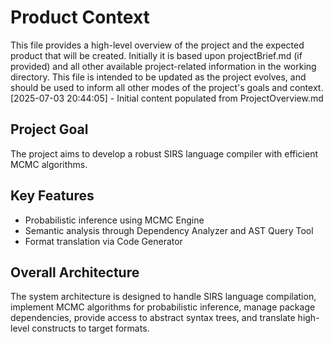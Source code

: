 # Product Context

This file provides a high-level overview of the project and the expected product that will be created. Initially it is based upon projectBrief.md (if provided) and all other available project-related information in the working directory. This file is intended to be updated as the project evolves, and should be used to inform all other modes of the project's goals and context.
[2025-07-03 20:44:05] - Initial content populated from ProjectOverview.md

## Project Goal
The project aims to develop a robust SIRS language compiler with efficient MCMC algorithms.

## Key Features
- Probabilistic inference using MCMC Engine
- Semantic analysis through Dependency Analyzer and AST Query Tool
- Format translation via Code Generator

## Overall Architecture
The system architecture is designed to handle SIRS language compilation, implement MCMC algorithms for probabilistic inference, manage package dependencies, provide access to abstract syntax trees, and translate high-level constructs to target formats.